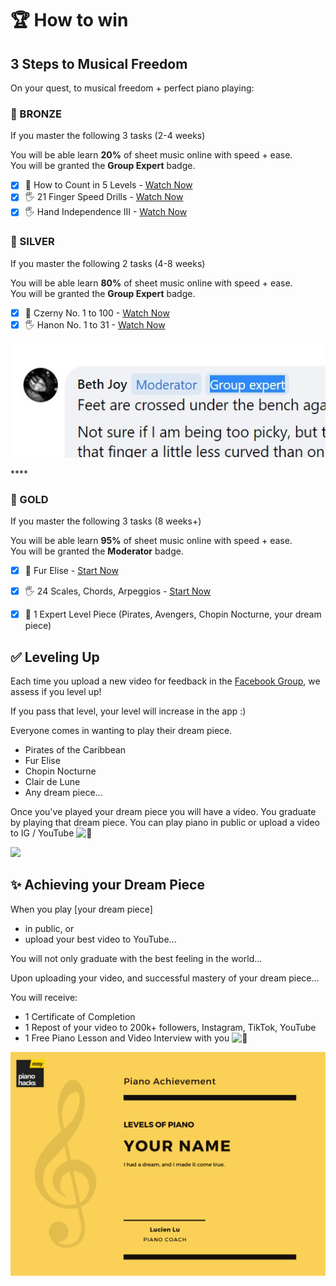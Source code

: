 # 🏆 How to win

## 3 Steps to Musical Freedom 

On your quest, to musical freedom + perfect piano playing: 

### **🥉 BRONZE**

If you master the following 3 tasks \(2-4 weeks\)  
  
You will be able learn **20%** of sheet music online with speed + ease.   
You will be granted the **Group Expert** badge.

* [x] 🎼 How to Count in 5 Levels - [Watch Now](https://app.easypianohacks.com/dl/ewAiAHQAIgA6ADIAMwAsACIAcwAiADoAIgBjAGwAYQBzAHMALQBDAG8AdQByAHMAZQBzACIALAAiAHIAIgA6ACIANwBHAHMAZgBxAE8AMABQAFQAcwBtAHEAWABpAFIANQBiAGUAcQA0AGcAdwAiACwAIgBuACIAOgAiAFQAaABlACAAQgBhAHMAaQBjAHMAIgB9AA%3D%3D)
* [x] 🖐 21 Finger Speed Drills - [Watch Now](https://app.easypianohacks.com/dl/ewAiAHQAIgA6ADIAMwAsACIAcwAiADoAIgBjAGwAYQBzAHMALQBDAG8AdQByAHMAZQBzACIALAAiAHIAIgA6ACIAbgBJAE4AcQA0AGwASQAuAFEAbwBlAHoATwBFAFcAcQBJADMAMQBIADAAQQAiACwAIgBuACIAOgAiADIAMQAgAEYAaQBuAGcAZQByACAARAByAGkAbABsAHMAIgB9AA%3D%3D)
* [x] 🖐 Hand Independence III - [Watch Now](https://app.easypianohacks.com/dl/ewAiAHQAIgA6ADIAMwAsACIAcwAiADoAIgBjAGwAYQBzAHMALQBDAG8AdQByAHMAZQBzACIALAAiAHIAIgA6ACIAWQBVAFcAVwBMAEQANAByAFQAMABpAEoAWgBHAFQAVgBSAHkAcgBOAEUAZwAiACwAIgBuACIAOgAiAEYAaQB4ACAAQwBsAHUAbQBzAHkAIABIAGEAbgBkAHMAIgB9AA%3D%3D)

### **🥈 SILVER**

If you master the following 2 tasks \(4-8 weeks\)  
  
You will be able learn **80%** of sheet music online with speed + ease.   
You will be granted the **Group Expert** badge.

* [x] **🎼** Czerny No. 1 to 100 - [Watch Now](https://app.easypianohacks.com/dl/ewAiAHQAIgA6ADIAMwAsACIAcwAiADoAIgBjAGwAYQBzAHMALQBDAG8AdQByAHMAZQBzACIALAAiAHIAIgA6ACIAbgBFAGUAZABnAGsARwBoAFIAegBxADgAZABNAG0AMgB6AEkATABFADUAQQAiACwAIgBuACIAOgAiAEMAegBlAHIAbgB5ACAATgBvAC4AIAAxACAAdABvACAANQAiAH0A)
* [x] 🖐 Hanon No. 1 to 31 - [Watch Now](https://app.easypianohacks.com/dl/ewAiAHQAIgA6ADIAMwAsACIAcwAiADoAIgBjAGwAYQBzAHMALQBWAGkAZABlAG8AcwAiACwAIgByACIAOgAiAEcAVgBQAHIATABsAGcARQBSAE0ARwA5AGwAbgB6ADEAWQBYAFgAdABDAEEAIgAsACIAbgAiADoAIgBJAG4AdAByAG8AIAB0AG8AIABIAGEAbgBvAG4AIgB9AA%3D%3D)

![](.gitbook/assets/image%20%28124%29.png)

\*\*\*\*

### **🥇 GOLD**

If you master the following 3 tasks \(8 weeks+\)  
  
You will be able learn **95%** of sheet music online with speed + ease.   
You will be granted the **Moderator** badge.

* [x] 🎹 Fur Elise - [Start Now ](https://app.easypianohacks.com/dl/ewAiAHQAIgA6ADIAMwAsACIAcwAiADoAIgBjAGwAYQBzAHMALQBWAGkAZABlAG8AcwAiACwAIgByACIAOgAiAEMARwB6AHoAQwBIAEwAcABUAFgAaQA2AG8ASQBjAGQANQB0AGwAVQBkAHcAIgAsACIAbgAiADoAIgBGAHUAcgAgAEUAbABpAHMAZQAgACgAbQBtAC4AIAAxACAAdABvACAAOAApACIAfQA%3D)
* [x] 🖐 24 Scales, Chords, Arpeggios - [Start Now](https://app.easypianohacks.com/dl/ewAiAHQAIgA6ADIAMwAsACIAcwAiADoAIgBjAGwAYQBzAHMALQBDAG8AdQByAHMAZQBzACIALAAiAHIAIgA6ACIAegA1AFUATQB4AHAAbQA2AFEAVQBtAHEAWgBGAGoAYgBNAHcAZwB2AFgAdwAiACwAIgBuACIAOgAiAEwAZQB2AGUAbAAgADEAIABTAGMAYQBsAGUAcwAiAH0A)
* [x] 🎹 1 Expert Level Piece \(Pirates, Avengers, Chopin Nocturne, your dream piece\)





## ✅ Leveling Up

Each time you upload a new video for feedback in the [Facebook Group](https://www.facebook.com/groups/levelsofpiano/), we assess if you level up!

If you pass that level, your level will increase in the app :\)

Everyone comes in wanting to play their dream piece. 

* Pirates of the Caribbean
* Fur Elise
* Chopin Nocturne
* Clair de Lune
* Any dream piece...

Once you've played your dream piece you will have a video. You graduate by playing that dream piece. You can play piano in public or upload a video to IG / YouTube ![&#x1F642;](https://static.xx.fbcdn.net/images/emoji.php/v9/t4c/1/16/1f642.png) 

![](https://i.gyazo.com/5fbf96ab9e8d96803c24799ef92621a0.gif)



## ✨ Achieving your Dream Piece

When you play \[your dream piece\] 

* in public, or 
* upload your best video to YouTube... 

You will not only graduate with the best feeling in the world...  
  
Upon uploading your video, and successful mastery of your dream piece...

You will receive:

* 1 Certificate of Completion
* 1 Repost of your video to 200k+ followers, Instagram, TikTok, YouTube
* 1 Free Piano Lesson and Video Interview with you ![&#x1F642;](https://static.xx.fbcdn.net/images/emoji.php/v9/t4c/1/16/1f642.png)

![](.gitbook/assets/image%20%2896%29.png)




